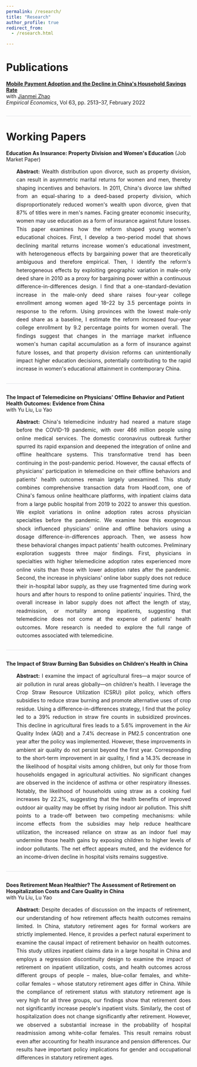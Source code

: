 ```yaml
---
permalink: /research/
title: "Research"
author_profile: true
redirect_from: 
  - /research.html

---
```


<style>
.paper-abstract {
    margin-left: 2em;
    line-height: 1.6;
    text-align: justify;
}

.paper-divider {
    border: none;
    height: 1px;
    background-color: #dee2e6;
    margin: 2em 0;
}

strong {
    font-weight: bold !important;
}
</style>

# Publications

**[Mobile Payment Adoption and the Decline in China's Household Savings Rate](https://link.springer.com/article/10.1007/s00181-022-02212-w)**  
with [Jianmei Zhao](https://www.researchgate.net/profile/Jianmei-Zhao-2)  
*Empirical Economics*, Vol 63, pp. 2513–37, February 2022

<hr class="paper-divider">

# Working Papers

**Education As Insurance: Property Division and Women's Education** (Job Market Paper)

<div class="paper-abstract">
<strong>Abstract:</strong> Wealth distribution upon divorce, such as property division, can result in asymmetric marital returns for women and men, thereby shaping incentives and behaviors. In 2011, China's divorce law shifted from an equal-sharing to a deed-based property division, which disproportionately reduced women's wealth upon divorce, given that 87% of titles were in men's names. Facing greater economic insecurity, women may use education as a form of insurance against future losses. This paper examines how the reform shaped young women's educational choices. First, I develop a two-period model that shows declining marital returns increase women's educational investment, with heterogeneous effects by bargaining power that are theoretically ambiguous and therefore empirical. Then, I identify the reform's heterogeneous effects by exploiting geographic variation in male-only deed share in 2010 as a proxy for bargaining power within a continuous difference-in-differences design. I find that a one-standard-deviation increase in the male-only deed share raises four-year college enrollment among women aged 18–22 by 3.5 percentage points in response to the reform. Using provinces with the lowest male-only deed share as a baseline, I estimate the reform increased four-year college enrollment by 9.2 percentage points for women overall. The findings suggest that changes in the marriage market influence women's human capital accumulation as a form of insurance against future losses, and that property division reforms can unintentionally impact higher education decisions, potentially contributing to the rapid increase in women's educational attainment in contemporary China.
</div>

<hr class="paper-divider">

**The Impact of Telemedicine on Physicians' Offline Behavior and Patient Health Outcomes: Evidence from China**  
with Yu Liu, Lu Yao

<div class="paper-abstract">
<strong>Abstract:</strong> China's telemedicine industry had neared a mature stage before the COVID-19 pandemic, with over 466 million people using online medical services. The domestic coronavirus outbreak further spurred its rapid expansion and deepened the integration of online and offline healthcare systems. This transformative trend has been continuing in the post-pandemic period. However, the causal effects of physicians' participation in telemedicine on their offline behaviors and patients' health outcomes remain largely unexamined. This study combines comprehensive transaction data from Haodf.com, one of China's famous online healthcare platforms, with inpatient claims data from a large public hospital from 2019 to 2022 to answer this question. We exploit variations in online adoption rates across physician specialties before the pandemic. We examine how this exogenous shock influenced physicians' online and offline behaviors using a dosage difference-in-differences approach. Then, we assess how these behavioral changes impact patients' health outcomes. Preliminary exploration suggests three major findings. First, physicians in specialties with higher telemedicine adoption rates experienced more online visits than those with lower adoption rates after the pandemic. Second, the increase in physicians' online labor supply does not reduce their in-hospital labor supply, as they use fragmented time during work hours and after hours to respond to online patients' inquiries. Third, the overall increase in labor supply does not affect the length of stay, readmission, or mortality among inpatients, suggesting that telemedicine does not come at the expense of patients' health outcomes. More research is needed to explore the full range of outcomes associated with telemedicine.
</div>

<hr class="paper-divider">

**The Impact of Straw Burning Ban Subsidies on Children's Health in China**

<div class="paper-abstract">
<strong>Abstract:</strong> I examine the impact of agricultural fires—a major source of air pollution in rural areas globally—on children's health. I leverage the Crop Straw Resource Utilization (CSRU) pilot policy, which offers subsidies to reduce straw burning and promote alternative uses of crop residue. Using a difference-in-differences strategy, I find that the policy led to a 39% reduction in straw fire counts in subsidized provinces. This decline in agricultural fires leads to a 5.6% improvement in the Air Quality Index (AQI) and a 7.4% decrease in PM2.5 concentration one year after the policy was implemented. However, these improvements in ambient air quality do not persist beyond the first year. Corresponding to the short-term improvement in air quality, I find a 14.3% decrease in the likelihood of hospital visits among children, but only for those from households engaged in agricultural activities. No significant changes are observed in the incidence of asthma or other respiratory illnesses. Notably, the likelihood of households using straw as a cooking fuel increases by 22.2%, suggesting that the health benefits of improved outdoor air quality may be offset by rising indoor air pollution. This shift points to a trade-off between two competing mechanisms: while income effects from the subsidies may help reduce healthcare utilization, the increased reliance on straw as an indoor fuel may undermine those health gains by exposing children to higher levels of indoor pollutants. The net effect appears muted, and the evidence for an income-driven decline in hospital visits remains suggestive.
</div>

<hr class="paper-divider">

**Does Retirement Mean Healthier? The Assessment of Retirement on Hospitalization Costs and Care Quality in China**  
with Yu Liu, Lu Yao

<div class="paper-abstract">
<strong>Abstract:</strong> Despite decades of discussion on the impacts of retirement, our understanding of how retirement affects health outcomes remains limited. In China, statutory retirement ages for formal workers are strictly implemented. Hence, it provides a perfect natural experiment to examine the causal impact of retirement behavior on health outcomes. This study utilizes inpatient claims data in a large hospital in China and employs a regression discontinuity design to examine the impact of retirement on inpatient utilization, costs, and health outcomes across different groups of people – males, blue-collar females, and white-collar females – whose statutory retirement ages differ in China. While the compliance of retirement status with statutory retirement age is very high for all three groups, our findings show that retirement does not significantly increase people's inpatient visits. Similarly, the cost of hospitalization does not change significantly after retirement. However, we observed a substantial increase in the probability of hospital readmission among white-collar females. This result remains robust even after accounting for health insurance and pension differences. Our results have important policy implications for gender and occupational differences in statutory retirement ages.
</div>
